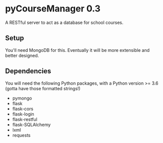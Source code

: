 # pyCourseManager 0.3
A RESTful server to act as a database for school courses.

## Setup
You'll need MongoDB for this. Eventually it will be more extensible and better designed.

## Dependencies
You will need the following Python packages, with a Python version >= 3.6 (gotta have those formatted strings!)
- pymongo
- flask
- flask-cors
- flask-login
- flask-restful
- flask-SQLAlchemy
- lxml
- requests
